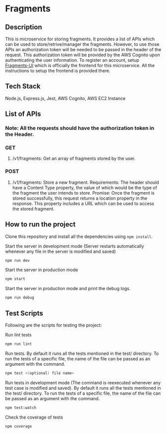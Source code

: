 # Fragments

## Description

This is microservice for storing fragments. It provides a list of APIs which can be used to store/retrive/manager the fragments. However, to use those APIs an authorization token will be needed to be passed in the header of the request. This authorization token will be provided by the AWS Cognito upon authenticating the user information. To register an account, setup <a href="https://github.com/busycaesar/Fragments-UI">Fragments-UI</a> which is officially the frontend for this microservice. All the instructions to setup the frontend is provided there.

## Tech Stack

Node.js, Express.js, Jest, AWS Cognito, AWS EC2 Instance

## List of APIs

### Note: All the requests should have the authorization token in the Header. 

### GET 
1. /v1/fragments: Get an array of fragments stored by the user.

### POST
1. /v1/fragments: Store a new fragment.
Requirements: The header should have a Content Type property, the value of which would be the type of the fragment the user intends to store.
Promise: Once the fragment is stored successfully, this request returns a location property in the response. This property includes a URL which can be used to access the stored fragment.

## How to run the project

Clone this repository and install all the dependencies using `npm install`.

Start the server in development mode (Server restarts automatically whenever any file in the server is modified and saved)

```bash
npm run dev
```

Start the server in production mode

```bash
npm start
```

Start the server in production mode and print the debug logs. 

```bash
npm run debug
```

## Test Scripts

Following are the scripts for testing the project:

Run lint tests

```bash
npm run lint
```

Run tests. By default it runs all the tests mentioned in the test/ directory. To run the tests of a specific file, the name of the file can be passed as an argument with the command.

```bash
npm test <(optional) file name>
```

Run tests in development mode (The command is reexecuted whenever any test case is modified and saved). By default it runs all the tests mentioned in the test/ directory. To run the tests of a specific file, the name of the file can be passed as an argument with the command.

```bash
npm test:watch
```

Check the coverage of tests

```bash
npm coverage
```

